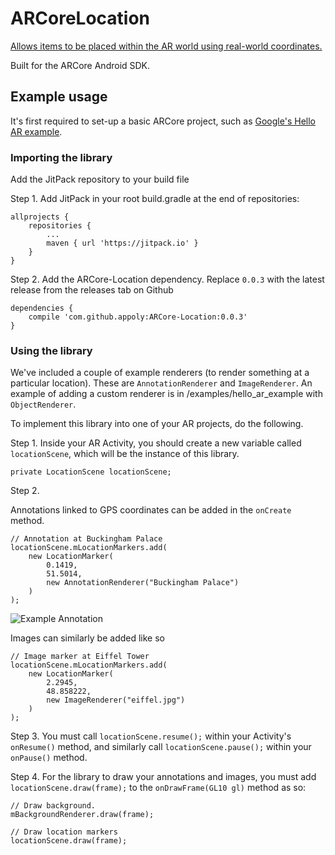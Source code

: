 # ARCoreLocation

[Allows items to be placed within the AR world using real-world coordinates.](https://www.appoly.co.uk/arcore-location/)

Built for the ARCore Android SDK.

## Example usage

It's first required to set-up a basic ARCore project, such as [Google's Hello AR example](https://github.com/google-ar/arcore-android-sdk/tree/master/samples/hello_ar_java).

### Importing the library

Add the JitPack repository to your build file

Step 1. Add JitPack in your root build.gradle at the end of repositories:
```
allprojects {
	repositories {
		...
		maven { url 'https://jitpack.io' }
	}
}
```

Step 2. Add the ARCore-Location dependency. Replace `0.0.3` with the latest release from the releases tab on Github
```
dependencies {
    compile 'com.github.appoly:ARCore-Location:0.0.3'
}
```

### Using the library

We've included a couple of example renderers (to render something at a particular location). These are `AnnotationRenderer` and `ImageRenderer`. An example of adding a custom renderer is in /examples/hello_ar_example with `ObjectRenderer`.

To implement this library into one of your AR projects, do the following.

Step 1. 
Inside your AR Activity, you should create a new variable called `locationScene`, which will be the instance of this library.
```
private LocationScene locationScene;
```


Step 2.

Annotations linked to GPS coordinates can be added in the `onCreate` method.
```
// Annotation at Buckingham Palace
locationScene.mLocationMarkers.add(
    new LocationMarker(
        0.1419,
        51.5014,
        new AnnotationRenderer("Buckingham Palace")
    )
);
```

![Example Annotation](http://smegaupload.co.uk/up/uploads/2969296910211017563386210713327558o%2011522240834.png "Example Annotation")


Images can similarly be added like so
```
// Image marker at Eiffel Tower
locationScene.mLocationMarkers.add(
    new LocationMarker(
        2.2945,
        48.858222,
        new ImageRenderer("eiffel.jpg")
    )
);
```

Step 3. 
You must call `locationScene.resume();` within your Activity's `onResume()` method, and similarly call `locationScene.pause();` within your `onPause()` method.

Step 4. 
For the library to draw your annotations and images, you must add `locationScene.draw(frame);` to the `onDrawFrame(GL10 gl)` method as so:
```
// Draw background.
mBackgroundRenderer.draw(frame);

// Draw location markers
locationScene.draw(frame);
```